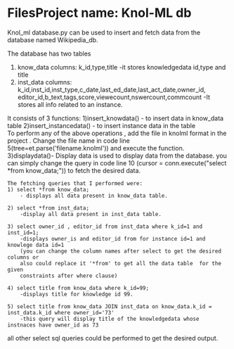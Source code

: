 # FilesProject name: Knol-ML db
Knol_ml database.py can be used to insert and fetch data from the database named
Wikipedia_db.

The database has two tables
1) know_data
	columns: k_id,type,title
	-it stores knowledgedata id,type and title
2) inst_data
	columns: k_id,inst_id,inst_type,c_date,last_ed_date,last_act_date,owner_id,
		editor_id,b_text,tags,score,viewecount,nswercount,commcount
	-It stores all info related to an instance.

It consists of 3 functions:
1)insert_knowdata() - to insert data in know_data table
2)insert_instancedata() - to insert instance data in the table\
	To perform any of the above operations , add the file in knolml format 
	in the project . Change the file name in code line 5(tree=et.parse('filename.knolml'))
	and execute the function.
3)displaydata()- Display data is used to display data from the database.
	you can simply change the query in code line 10
	(cursor = conn.execute("select *from know_data;"))
	to fetch the desired data.

	The fetching queries that I performed were:
	1) select *from know_data; 
		- displays all data present in know_data table.

	2) select *from inst_data;
		-display all data present in inst_data table.

	3) select owner_id , editor_id from inst_data where k_id=1 and inst_id=1;
		-displays owner_is and editor_id from for instance id=1 and knowlege data id=1
		(you can change the column names after select to get the desired columns or 
		also could replace it '*from' to get all the data table  for the given 
		constraints after where clause)

	4) select title from know_data where k_id=99; 
		-displays title for knowledge id 99.

	5) select title from know_data JOIN inst_data on know_data.k_id = inst_data.k_id where owner_id='73'
		-this query will display title of the knowledgedata whose instnaces have owner_id as 73

all other select sql queries could be performed to get the desired output.

